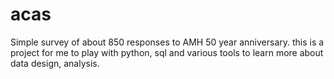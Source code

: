 # acas

Simple survey of about 850 responses to AMH 50 year anniversary.
this is a project for me to play with python, sql and various tools to learn more about data design, analysis.
